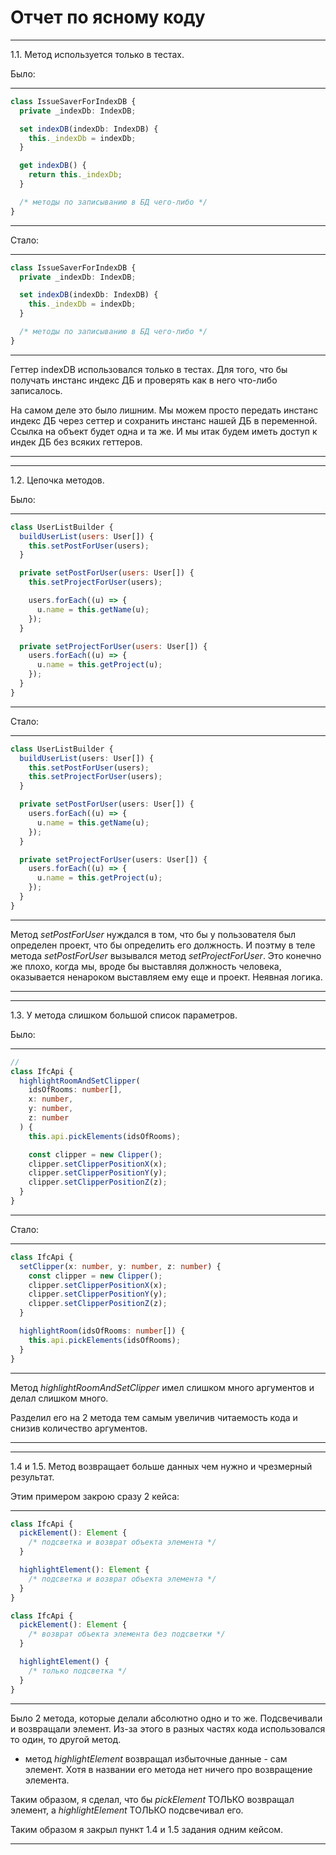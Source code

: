 # Отчет по ясному коду

---

1.1. Метод используется только в тестах.

Было:

---

```typescript
class IssueSaverForIndexDB {
  private _indexDb: IndexDB;

  set indexDB(indexDb: IndexDB) {
    this._indexDb = indexDb;
  }

  get indexDB() {
    return this._indexDb;
  }

  /* методы по записыванию в БД чего-либо */
}
```

---

Стало:

---

```typescript
class IssueSaverForIndexDB {
  private _indexDb: IndexDB;

  set indexDB(indexDb: IndexDB) {
    this._indexDb = indexDb;
  }

  /* методы по записыванию в БД чего-либо */
}
```

---

Геттер indexDB использовался только в тестах. Для того, что бы получать инстанс индекс ДБ и проверять как в него что-либо записалось.

На самом деле это было лишним. Мы можем просто передать инстанс индекс ДБ через сеттер и сохранить инстанс нашей ДБ в переменной. Ссылка на объект будет одна и та же. И мы итак будем иметь доступ к индек ДБ без всяких геттеров.

---

---

1.2. Цепочка методов.

Было:

---

```javascript
class UserListBuilder {
  buildUserList(users: User[]) {
    this.setPostForUser(users);
  }

  private setPostForUser(users: User[]) {
    this.setProjectForUser(users);

    users.forEach((u) => {
      u.name = this.getName(u);
    });
  }

  private setProjectForUser(users: User[]) {
    users.forEach((u) => {
      u.name = this.getProject(u);
    });
  }
}
```

---

Стало:

---

```typescript
class UserListBuilder {
  buildUserList(users: User[]) {
    this.setPostForUser(users);
    this.setProjectForUser(users);
  }

  private setPostForUser(users: User[]) {
    users.forEach((u) => {
      u.name = this.getName(u);
    });
  }

  private setProjectForUser(users: User[]) {
    users.forEach((u) => {
      u.name = this.getProject(u);
    });
  }
}
```

---

Метод _setPostForUser_ нуждался в том, что бы у пользователя был определен проект, что бы определить его должность. И поэтму в теле метода _setPostForUser_ вызывался метод _setProjectForUser_. Это конечно же плохо, когда мы, вроде бы выставляя должность человека, оказывается ненароком выставляем ему еще и проект. Неявная логика.

---

---

1.3. У метода слишком большой список параметров.

Было:

---

```typescript
//
class IfcApi {
  highlightRoomAndSetClipper(
    idsOfRooms: number[],
    x: number,
    y: number,
    z: number
  ) {
    this.api.pickElements(idsOfRooms);

    const clipper = new Clipper();
    clipper.setClipperPositionX(x);
    clipper.setClipperPositionY(y);
    clipper.setClipperPositionZ(z);
  }
}
```

---

Стало:

---

```typescript
class IfcApi {
  setClipper(x: number, y: number, z: number) {
    const clipper = new Clipper();
    clipper.setClipperPositionX(x);
    clipper.setClipperPositionY(y);
    clipper.setClipperPositionZ(z);
  }

  highlightRoom(idsOfRooms: number[]) {
    this.api.pickElements(idsOfRooms);
  }
}
```

---

Метод _highlightRoomAndSetClipper_ имел слишком много аргументов и делал слишком много.

Разделил его на 2 метода тем самым увеличив читаемость кода и снизив количество аргументов.

---

---

1.4 и 1.5. Метод возвращает больше данных чем нужно и чрезмерный результат.

Этим примером закрою сразу 2 кейса:

---

```typescript
class IfcApi {
  pickElement(): Element {
    /* подсветка и возврат объекта элемента */
  }

  highlightElement(): Element {
    /* подсветка и возврат объекта элемента */
  }
}
```

```typescript
class IfcApi {
  pickElement(): Element {
    /* возврат объекта элемента без подсветки */
  }

  highlightElement() {
    /* только подсветка */
  }
}
```

---

Было 2 метода, которые делали абсолютно одно и то же. Подсвечивали и возвращали элемент.
Из-за этого в разных частях кода использовался то один, то другой метод.

- метод _highlightElement_ возвращал избыточные данные - сам элемент. Хотя в названии его метода нет ничего про возвращение элемента.

Таким образом, я сделал, что бы _pickElement_ ТОЛЬКО возвращал элемент, а _highlightElement_ ТОЛЬКО подсвечивал его.

Таким образом я закрыл пункт 1.4 и 1.5 задания одним кейсом.

---
